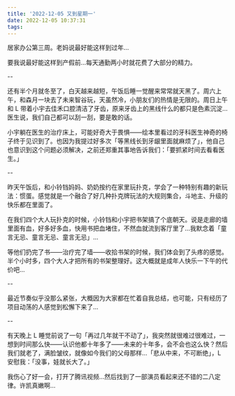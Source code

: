 ```yaml
---
title: '2022-12-05 又到星期一'
date: 2022-12-05 10:37:31
tags:
---
```


居家办公第三周。老妈说最好能这样到过年...

要我说最好能这样到产假前...每天通勤两小时就花费了大部分的精力。

--

还有半个月就冬至了，白天越来越短，午饭后睡一觉醒来常常就天黑了。周六上午，和森月一块去了未来智谷玩，天虽然冷，小朋友们的热情是无限的。周日上午和 L 带着小宇去佳禾口腔清洁了牙齿，原来牙齿上的黑线什么的都只是色素沉淀...医生说，我们自己都可以刮一刮，要是敢的话。

小宇躺在医生的治疗床上，可能好奇大于畏惧——绘本里看过的牙科医生神奇的椅子终于见识到了。也因为我提过好多次「等黑线长到牙龈里面就麻烦了」，他自己也意识到这个问题必须解决，之前还郑重其事地告诉我们：「要抓紧时间去看看医生。」

--

昨天午饭后，和小铃铛妈妈、奶奶按约在家里玩扑克，学会了一种特别有趣的新玩法：惯蛋。感觉就是一个融合了好几种扑克牌玩法的大规则集合，斗地主、升级的快乐都在里面了。

在我们四个大人玩扑克的时候，小铃铛和小宇把书架搞了个底朝天。说是走廊的墙里面有血，好多好多血，快用书把血堵住，不然血就流到客厅里了...我默念着「童言无忌、童言无忌、童言无忌」...

等他们扔完了书——治疗完了墙——收拾书架的时候，我们体会到了头疼的感觉。半个小时多，四个大人才把所有的书架整理好。这大概就是成年人快乐一下午的代价吧...

--

最近节奏似乎没那么紧张，大概因为大家都在忙着自我总结，也可能，只有经历了项目动荡的人感觉到松懈下来了...

--

有天晚上 L 睡觉前说了一句「再过几年就干不动了」，我突然就很难过很难过，一想到时间那么快——认识他都十年多了——未来的十年多，会不会也这么快？然后我们就老了，满脸皱纹，就像如今我们的父母那样...「悲从中来，不可断绝」，L 安慰我：「没事，娃就长大了。」

我伤心了好一会，打开了腾讯视频...然后找到了一部演员看起来还不错的二八定律。许凯真嫩啊...


